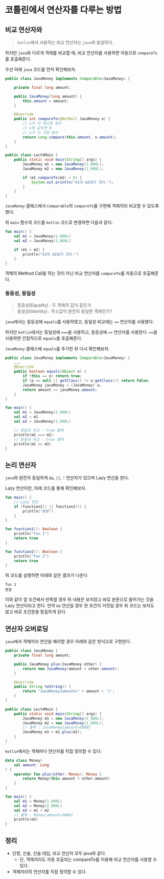 # 코틀린에서 연산자를 다루는 방법

## 비교 연산자와 

> `kotlin`에서 사용하는 비교 연산자는 `java`와 동일하다.

하지만 `java`와 다르게 객체를 비교할 때, 비교 연산자를 사용하면 자동으로 `compareTo`를 호출해준다.

우선 아래 `java` 코드를 먼저 확인해보자.

```java
public class JavaMoney implements Comparable<JavaMoney> {

    private final long amount;

    public JavaMoney(long amount) {
        this.amount = amount;
    }

    @Override
    public int compareTo(@NotNull JavaMoney o) {
        // o가 더 작으면 양수
        // o와 같으면 0
        // o가 더 크면 음수
        return Long.compare(this.amount, o.amount);
    }
}
```

```java
public class Lect4Main {
    public static void main(String[] args) {
        JavaMoney m1 = new JavaMoney(2_000L);
        JavaMoney m2 = new JavaMoney(1_000L);

        if (m1.compareTo(m2) > 0) {
            System.out.println("m1이 m2보다 크다.");
        }
    }
}
```

`JavaMoney` 클래스에서 `Comparable`의 `compareTo`를 구현해 객체끼리 비교할 수 있도록 했다.

위 `main` 함수의 코드를 `kotlin` 코드로 변경하면 다음과 같다.

```kotlin
fun main() {
    val m1 = JavaMoney(2_000L)
    val m2 = JavaMoney(1_000L)

    if (m1 > m2) {
        println("m1이 m2보다 크다.")
    }
}
```

객체의 Method Call을 하는 것이 아닌 비교 연산자를 `compareTo`를 자동으로 호출해준다.

### 동등성, 동일성

> 동등성(Equality) : 두 객체의 값이 같은가<br>
> 동일성(Identity) : 주소값이 완전히 동일한 객체인가?

`java`에서는 동등성에 `equals`를 사용하였고, 동일성 비교에는 `==` 연산자를 사용했다.

하지만 `kotlin`에서는 동일성에 `===`을 사용하고, 동등성에 `==` 연산자를 사용한다.
`==`을 사용하면 간접적으로 `equals`를 호출해준다.

`JavaMoney` 클래스에 `equals`를 추가한 뒤 다시 확인해보자.

```java
public class JavaMoney implements Comparable<JavaMoney> {
    ...
    @Override
    public boolean equals(Object o) {
        if (this == o) return true;
        if (o == null || getClass() != o.getClass()) return false;
        JavaMoney javaMoney = (JavaMoney) o;
        return amount == javaMoney.amount;
    }
}
```

```kotlin
fun main() {
    val m1 = JavaMoney(1_000L)
    val m2 = m1
    val m3 = JavaMoney(1_000L)

    // 동일성 비교 : true 출력
    println(m1 === m2)
    // 동등성 비교 : true 출력
    println(m1 == m3)
}
```

## 논리 연산자

`java`와 완전히 동일하게 `&&`, `||`, `!` 연산자가 있으며 Lazy 연산을 한다.

Lazy 연산이란, 아래 코드를 통해 확인해보자.

```kotlin
fun main() {
    // Lazy 연산
    if (function1() || function2()) {
        println("본문")
    }
}

fun function1(): Boolean {
    println("fun 1")
    return true
}

fun function2(): Boolean {
    println("fun 2")
    return true
}
```

위 코드를 실행하면 아래와 같은 결과가 나온다.

```
fun 1
본문
```

이와 같이 앞 조건에서 만족할 경우 뒤 내용은 보지않고 바로 본문으로 들어가는 것을 Lazy 연산이라고 한다.
만약 `&&` 연산일 경우 한 조건이 거짓일 경우 뒤 코드는 보지도 않고 바로 조건문을 탈출하게 된다.

## 연산자 오버로딩

`java`에서 객체끼리 연산을 해야할 경우 아래와 같은 방식으로 구현한다.

```java
public class JavaMoney {
    private final long amount;

    public JavaMoney plus(JavaMoney other) {
        return new JavaMoney(amount + other.amount);
    }

    @Override
    public String toString() {
        return "JavaMoney{amount=" + amount + '}';
    }
}
```

```java
public class Lect4Main {
    public static void main(String[] args) {
        JavaMoney m1 = new JavaMoney(2_000L);
        JavaMoney m2 = new JavaMoney(1_000L);
        // 출력 : JavaMoney{amount=3000}
        JavaMoney m3 = m1.plus(m2);
    }
}
```

`kotlin`에서는 객체마다 연산자를 직접 정의할 수 있다.

```kotlin
data class Money(
    val amount: Long
) {
    operator fun plus(other: Money): Money {
        return Money(this.amount + other.amount)
    }
}
```

```kotlin
fun main() {
    val m1 = Money(1_000L)
    val m2 = Money(2_000L)
    val m3 = m1 + m2
    // 출력 : Money(amount=3000)
    println(m3)
}
```

## 정리

- 단항, 산술, 산술 대입, 비교 연산자 모두 java와 같다.
  - 단, 객체끼리도 자동 호출되는 compareTo를 이용해 비교 연산자를 사용할 수 있다.
- 객체끼리의 연산자를 직접 정의할 수 있다.